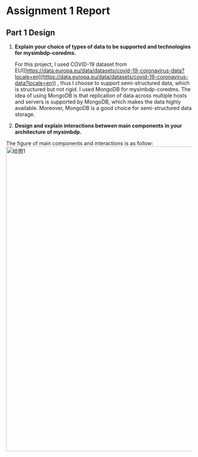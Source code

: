 # Assignment 1 Report #

## Part 1 Design ##

1. **Explain your choice of types of data to be supported and technologies for mysimbdp-coredms.**

     For this project, I used COVID-19 dataset from EU([https://data.europa.eu/data/datasets/covid-19-coronavirus-data?locale=en](https://data.europa.eu/data/datasets/covid-19-coronavirus-data?locale=en)) , thus I choose to support semi-structured data, which is structured but not rigid. I used MongoDB for mysimbdp-coredms. The idea of using MongoDB is that replication of data across multiple hosts and servers is supported by MongoDB, which makes the data highly available. Moreover, MongoDB is a good choice for semi-structured data storage.

2. **Design and explain interactions between main components in your architecture of mysimbdp.**
   
The figure of main components and interactions is as follow:
<img width="829" alt="绘图1" src="https://user-images.githubusercontent.com/91376924/154082925-cdedcd44-17f7-41a5-ac38-b60c1f08634e.png">
